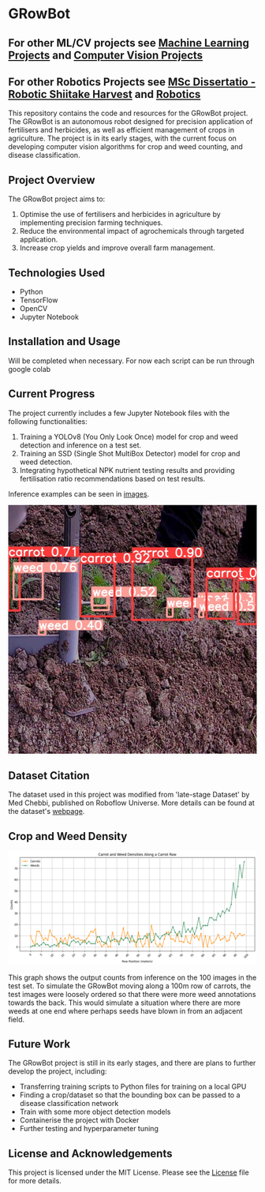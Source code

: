 # GRowBot
## For other ML/CV projects see [Machine Learning Projects](https://github.com/trow-land/Machine-Learning) and [Computer Vision Projects](https://github.com/trow-land/Computer-Vision-Projects)

## For other Robotics Projects see [MSc Dissertatio - Robotic Shiitake Harvest](https://github.com/trow-land/MSc-Dissertation-Shiitake-Harvest) and [Robotics](https://github.com/trow-land/Robotics)

This repository contains the code and resources for the GRowBot project. The GRowBot is an autonomous robot designed for precision application of fertilisers and herbicides, as well as efficient management of crops in agriculture. The project is in its early stages, with the current focus on developing computer vision algorithms for crop and weed counting, and disease classification.


## Project Overview

The GRowBot project aims to:

1. Optimise the use of fertilisers and herbicides in agriculture by implementing precision farming techniques.
2. Reduce the environmental impact of agrochemicals through targeted application.
3. Increase crop yields and improve overall farm management.

## Technologies Used

- Python
- TensorFlow
- OpenCV
- Jupyter Notebook

## Installation and Usage
Will be completed when necessary. For now each script can be run through google colab


## Current Progress

The project currently includes a few Jupyter Notebook files with the following functionalities:

1. Training a YOLOv8 (You Only Look Once) model for crop and weed detection and inference on a test set.
2. Training an SSD (Single Shot MultiBox Detector) model for crop and weed detection.
3. Integrating hypothetical NPK nutrient testing results and providing fertilisation ratio recommendations based on test results.

Inference examples can be seen in [images](https://github.com/trow-land/Computer-Vision-Projects/tree/main/GRowBot/images).

![YOLO](images/YOLO1.jpg)

## Dataset Citation

The dataset used in this project was modified from 'late-stage Dataset' by Med Chebbi, published on Roboflow Universe. More details can be found at the dataset's [webpage](https://universe.roboflow.com/med-chebbi/late-stage).

## Crop and Weed Density

![Example](images/Carrot_weed_dens_graph.png)

This graph shows the output counts from inference on the 100 images in the test set. To simulate the GRowBot moving along a 100m row of carrots, the test images were loosely ordered so that there were more weed annotations towards the back. This would simulate a situation where there are more weeds at one end where perhaps seeds have blown in from an adjacent field.

## Future Work

The GRowBot project is still in its early stages, and there are plans to further develop the project, including:

- Transferring training scripts to Python files for training on a local GPU
- Finding a crop/dataset so that the bounding box can be passed to a disease classification network
- Train with some more object detection models
- Containerise the project with Docker
- Further testing and hyperparameter tuning

## License and Acknowledgements

This project is licensed under the MIT License. Please see the [License](https://www.mit.edu/~amini/LICENSE.md) file for more details.
